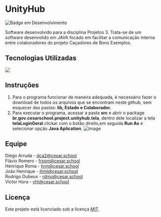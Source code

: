 # UnityHub
![Badge em Desenvolvimento](http://img.shields.io/static/v1?label=STATUS&message=EM%20DESENVOLVIMENTO&color=GREEN&style=flat-square)

Software desenvolvido para a disciplina Projetos 3.
Trata-se de um software desenvolido em JAVA focado em facilitar a comunicação interna entre colaboradores do projeto Caçadores de Bons Exemplos.

<h2> Tecnologias Utilizadas </h2>
<p dir="auto">
  <a target="_blank" rel="noopener noreferrer nofollow" href="https://img.shields.io/badge/Java-ED8B00?style=for-the-badge&logo=openjdk&logoColor=white">
    <img src="https://img.shields.io/badge/Java-ED8B00?style=for-the-badge&logo=openjdk&logoColor=white" style="max-width: 100%;">
  </a>  
  </a>
</p> 

## Instruções
1. Para o programa funcionar de maneira adequada, é necessário fazer o download de todos os arquivos que se encontram neste github, sem esquecer das pastas: **lib, Estado e Colaborador.**
2. Para executar o programa, acessar a pasta **src** e abrir o package **br.gov.cesarschool.project.unityhub.tela**, dentro dele localizar a tela **telaLoginGeral** clickar com o botão direito,em seguida **Run As** e selecionar opção **Java Aplication**.
![image](https://github.com/Cenafowzin/UnityHub/assets/101901740/a43021f0-e797-4dc3-a461-a27075cbcafe)


## Equipe

Diego Arruda - dca2@cesar.school<br/> 
Flávio Romero - frssm@cesar.school<br/> 
Henrique Roma - hrm@cesar.school<br/> 
João Henrique - jhml@cesar.school<br/> 
Rodrigo Dubeux - rdmo@cesar.school<br/>
Victor Hora - vht@cesar.school

## Licença
Este projeto está licenciado sob a licença [MIT](https://github.com/flavio-muniz/MALO---fds-2023.1/blob/main/LICENSE).
